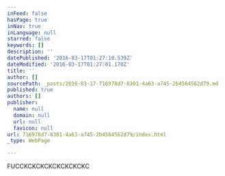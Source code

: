```yaml
---
inFeed: false
hasPage: true
inNav: true
inLanguage: null
starred: false
keywords: []
description: ''
datePublished: '2016-03-17T01:27:10.539Z'
dateModified: '2016-03-17T01:27:01.170Z'
title: ''
author: []
sourcePath: _posts/2016-03-17-716978d7-8301-4a63-a745-2b4564562d79.md
published: true
authors: []
publisher:
  name: null
  domain: null
  url: null
  favicon: null
url: 716978d7-8301-4a63-a745-2b4564562d79/index.html
_type: WebPage

---
```

FUCCKCKCKCKCKCKCKCKC